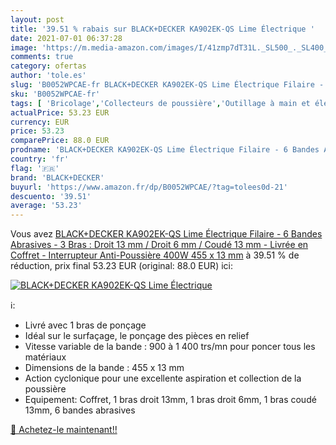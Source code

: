 ```yaml
---
layout: post
title: '39.51 % rabais sur BLACK+DECKER KA902EK-QS Lime Électrique '
date: 2021-07-01 06:37:28
image: 'https://m.media-amazon.com/images/I/41zmp7dT31L._SL500_._SL400_.jpg'
comments: true
category: ofertas
author: 'tole.es'
slug: 'B0052WPCAE-fr BLACK+DECKER KA902EK-QS Lime Électrique Filaire - 6 Bandes...'
sku: 'B0052WPCAE-fr'
tags: [ 'Bricolage','Collecteurs de poussière','Outillage à main et électroportatif','Outillage électroportatif','black+decker', ]
actualPrice: 53.23 EUR
currency: EUR
price: 53.23
comparePrice: 88.0 EUR
prodname: 'BLACK+DECKER KA902EK-QS Lime Électrique Filaire - 6 Bandes Abrasives - 3 Bras : Droit 13 mm / Droit 6 mm / Coudé 13 mm - Livrée en Coffret - Interrupteur Anti-Poussière 400W  455 x 13 mm'
country: 'fr'
flag: '🇫🇷'
brand: 'BLACK+DECKER'
buyurl: 'https://www.amazon.fr/dp/B0052WPCAE/?tag=tolees0d-21'
descuento: '39.51'
average: '53.23'
---
```


Vous avez [BLACK+DECKER KA902EK-QS Lime Électrique Filaire - 6 Bandes Abrasives - 3 Bras : Droit 13 mm / Droit 6 mm / Coudé 13 mm - Livrée en Coffret - Interrupteur Anti-Poussière 400W  455 x 13 mm](https://www.amazon.fr/dp/B0052WPCAE/?tag=tolees0d-21)  à  39.51 % de réduction, prix final  53.23 EUR (original: 88.0 EUR) ici:

[![BLACK+DECKER KA902EK-QS Lime Électrique ](https://m.media-amazon.com/images/I/41zmp7dT31L._SL500_._SL400_.jpg)](https://www.amazon.fr/dp/B0052WPCAE/?tag=tolees0d-21)

ℹ️:

- Livré avec 1 bras de ponçage
- Idéal sur le surfaçage, le ponçage des pièces en relief
- Vitesse variable de la bande : 900 à 1 400 trs/mn pour poncer tous les matériaux
- Dimensions de la bande : 455 x 13 mm
- Action cyclonique pour une excellente aspiration et collection de la poussière
- Equipement: Coffret, 1 bras droit 13mm, 1 bras droit 6mm, 1 bras coudé 13mm, 6 bandes abrasives

[🛒 Achetez-le maintenant!!](https://www.amazon.fr/dp/B0052WPCAE/?tag=tolees0d-21)

